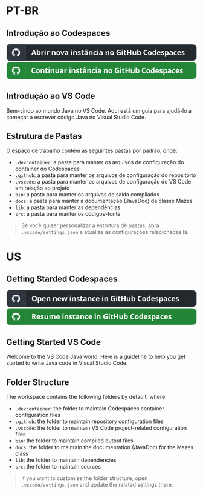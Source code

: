 # PT-BR

## Introdução ao Codespaces

[![Abrir nova instância no GitHub Codespaces](./docs/badgeAbrir.svg)](https://codespaces.new/Deuterion/Mazes)
[![Continuar instância no GitHub Codespaces](./docs/badgeContinuar.svg)](https://codespaces.new/Deuterion/Mazes?quickstart=1)

## Introdução ao VS Code

Bem-vindo ao mundo Java no VS Code. Aqui está um guia para ajudá-lo a começar a escrever código Java no Visual Studio Code.

## Estrutura de Pastas

O espaço de trabalho contém as seguintes pastas por padrão, onde:

- `.devcontainer`: a pasta para manter os arquivos de configuração do container do Codespaces
- `.github`: a pasta para manter os arquivos de configuração do repositório
- `.vscode`: a pasta para manter os arquivos de configuração do VS Code em relação ao projeto
- `bin`: a pasta para manter os arquivos de saída compilados
- `docs`: a pasta para manter a documentação (JavaDoc) da classe Mazes
- `lib`: a pasta para manter as dependências
- `src`: a pasta para manter os códigos-fonte

>Se você quiser personalizar a estrutura de pastas, abra `.vscode/settings.json` e atualize as configurações relacionadas lá.

# US

## Getting Starded Codespaces

[![Open new instance in GitHub Codespaces](./docs/badgeOpen.svg)](https://codespaces.new/Deuterion/Mazes)
[![Resume instance in GitHub Codespaces](./docs/badgeResume.svg)](https://codespaces.new/Deuterion/Mazes?quickstart=1)


## Getting Started VS Code

Welcome to the VS Code Java world. Here is a guideline to help you get started to write Java code in Visual Studio Code.

## Folder Structure

The workspace contains the following folders by default, where:

- `.devcontainer`: the folder to maintain Codespaces container configuration files
- `.github`: the folder to maintain repository configuration files
- `.vscode`: the folder to maintain VS Code project-related configuration files
- `bin`: the folder to maintain compiled output files
- `docs`: the folder to maintain the documentation (JavaDoc) for the Mazes class
- `lib`: the folder to maintain dependencies
- `src`: the folder to maintain sources

> If you want to customize the folder structure, open `.vscode/settings.json` and update the related settings there.